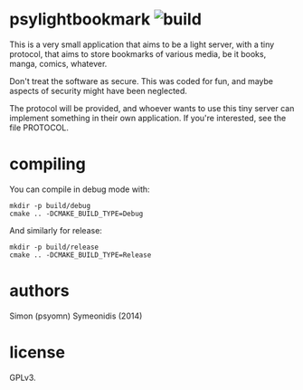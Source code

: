 # psylightbookmark ![build](https://github.com/psyomn/psylbm/workflows/Build%20and%20Test/badge.svg)

This is a very small application that aims to be a light server, with a tiny
protocol, that aims to store bookmarks of various media, be it books, manga,
comics, whatever.

Don't treat the software as secure. This was coded for fun, and maybe aspects
of security might have been neglected.

The protocol will be provided, and whoever wants to use this tiny server can
implement something in their own application. If you're interested, see the
file PROTOCOL.

# compiling

You can compile in debug mode with:

    mkdir -p build/debug
    cmake .. -DCMAKE_BUILD_TYPE=Debug

And similarly for release:

    mkdir -p build/release
    cmake .. -DCMAKE_BUILD_TYPE=Release

# authors

Simon (psyomn) Symeonidis (2014)

# license

GPLv3.
